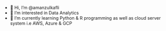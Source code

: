 - 👋 Hi, I’m @amanzulkafli
- 👀 I’m interested in Data Analytics
- 🌱 I’m currently learning Python & R programming as well as cloud server system i.e AWS, Azure & GCP


<!---
amanz/amanz is a ✨ special ✨ repository because its `README.md` (this file) appears on your GitHub profile.
You can click the Preview link to take a look at your changes.
--->

